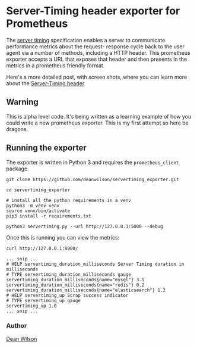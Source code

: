 # Server-Timing header exporter for Prometheus

The [server timing](https://w3c.github.io/server-timing/) specification
enables a server to communicate performance metrics about the request-
response cycle back to the user agent via a number of methods, including
a HTTP header. This prometheus exporter accepts a URL that exposes that header
and then presents in the metrics in a prometheus friendly format.

Here's a more detailed post, with screen shots, where you can learn more about the
[Server-Timing header](https://www.unixdaemon.net/tools/show-server-side-response-timings-in-chrome-developer-tools/)

## Warning

This is alpha level code. It's being written as a learning example of how you could
write a new prometheus exporter. This is my first attempt so here be dragons.

## Running the exporter

The exporter is written in Python 3 and requires the
`prometheus_client` package.

    git clone https://github.com/deanwilson/servertiming_exporter.git

    cd servertiming_exporter

    # install all the python requirements in a venv
    python3 -m venv venv
    source venv/bin/activate
    pip3 install -r requirements.txt

    python3 servertiming.py --url http://127.0.0.1:5000 --debug

Once this is running you can view the metrics:

    curl http://127.0.0.1:8000/

    ... snip ...
    # HELP servertiming_duration_milliseconds Server Timing duration in milliseconds
    # TYPE servertiming_duration_milliseconds gauge
    servertiming_duration_milliseconds{name="mysql"} 3.1
    servertiming_duration_milliseconds{name="redis"} 0.2
    servertiming_duration_milliseconds{name="elasticsearch"} 1.2
    # HELP servertiming_up Scrap success indicator
    # TYPE servertiming_up gauge
    servertiming_up 1.0
    ... snip ...

### Author ###

[Dean Wilson](http://www.unixdaemon.net)
